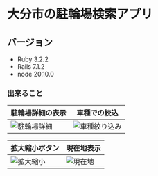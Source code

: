 # 大分市の駐輪場検索アプリ

## バージョン
- Ruby 3.2.2
- Rails 7.1.2
- node 20.10.0

### 出来ること
| 駐輪場詳細の表示 | 車種での絞込 |
| ---- | ---- |
| ![駐輪場詳細](https://github.com/shota-nagato/bicycle-parking/assets/131429438/fdf7eaa3-4078-4462-bee5-405d96776d41) | ![車種絞り込み](https://github.com/shota-nagato/bicycle-parking/assets/131429438/011ea556-bec1-4b83-a53b-d763fb3da494)|

| 拡大縮小ボタン | 現在地表示 |
| ---- | ---- |
| ![拡大縮小](https://github.com/shota-nagato/bicycle-parking/assets/131429438/c52cc179-575d-400f-873f-636dfdcf9917) | ![現在地](https://github.com/shota-nagato/bicycle-parking/assets/131429438/fe678b1a-33b5-48f0-8bae-10653296f46c) |
